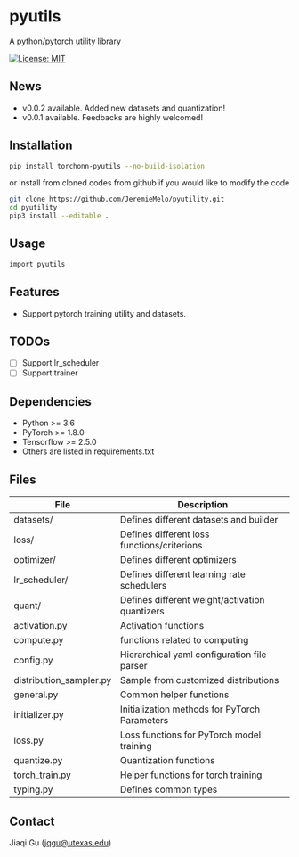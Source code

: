 <!--
 * @Date: 2024-06-16 13:06:59
 * @LastEditors: Jiaqi Gu && jiaqigu@asu.edu
 * @LastEditTime: 2024-06-16 13:07:00
 * @FilePath: /pyutility/README.md
-->
# pyutils
A python/pytorch utility library

[![License: MIT](https://img.shields.io/badge/License-MIT-yellow.svg)](https://opensource.org/licenses/MIT)

## News
- v0.0.2 available. Added new datasets and quantization!
- v0.0.1 available. Feedbacks are highly welcomed!

## Installation
```bash
pip install torchonn-pyutils --no-build-isolation
```
or install from cloned codes from github if you would like to modify the code
```bash
git clone https://github.com/JeremieMelo/pyutility.git
cd pyutility
pip3 install --editable .
```

## Usage
```bash
import pyutils
```

## Features
- Support pytorch training utility and datasets.

## TODOs
- [ ] Support lr_scheduler
- [ ] Support trainer

## Dependencies
- Python >= 3.6
- PyTorch >= 1.8.0
- Tensorflow >= 2.5.0
- Others are listed in requirements.txt


## Files
| File      | Description |
| ----------- | ----------- |
| datasets/ | Defines different datasets and builder |
| loss/ | Defines different loss functions/criterions |
| optimizer/ | Defines different optimizers |
| lr_scheduler/ | Defines different learning rate schedulers |
| quant/ | Defines different weight/activation quantizers |
| activation.py      | Activation functions |
| compute.py   | functions related to computing |
| config.py   | Hierarchical yaml configuration file parser |
| distribution_sampler.py   | Sample from customized distributions |
| general.py   | Common helper functions |
| initializer.py   | Initialization methods for PyTorch Parameters |
| loss.py   | Loss functions for PyTorch model training |
| quantize.py   | Quantization functions |
| torch_train.py   | Helper functions for torch training |
| typing.py | Defines common types |


## Contact
Jiaqi Gu (jqgu@utexas.edu)
